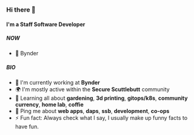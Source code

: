 ### Hi there 👋

#### I'm a Staff Software Developer

##### NOW
- 📂 Bynder

##### BIO

- 🏢 I'm currently working at **Bynder**
- 🌍 I'm mostly active within the **Secure Scuttlebutt** community
- 🌱 Learning all about **gardening**, **3d printing**, **gitops/k8s**, **community currency**, **home lab**, **coffie**
- 💬 Ping me about **web apps**, **daps**, **ssb**, **development**, **co-ops**
- ⚡️ Fun fact: Always check what I say, I usually make up funny facts to have fun.
